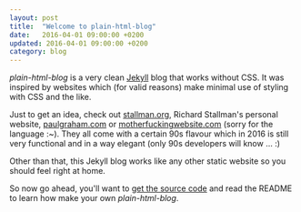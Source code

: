 ```yaml
---
layout: post
title:  "Welcome to plain-html-blog"
date:   2016-04-01 09:00:00 +0200
updated: 2016-04-01 09:00:00 +0200
category: blog 
---
```


*plain-html-blog* is a very clean [Jekyll][jekyll] blog that works without CSS. It was inspired by websites which (for valid reasons) make minimal use of styling with CSS and the like.

Just to get an idea, check out [stallman.org][stallman], Richard Stallman's personal website, [paulgraham.com][graham] or [motherfuckingwebsite.com][motherfuckingwebsite] (sorry for the language :~). They all come with a certain 90s flavour which in 2016 is still very functional and in a way elegant (only 90s developers will know &hellip; :)

Other than that, this Jekyll blog works like any other static website so you should feel right at home.

So now go ahead, you'll want to [get the source code][source-code-blog] and read the README to learn how make your own *plain-html-blog*.

[jekyll]: http://jekyllrb.com
[stallman]:   https://stallman.org
[graham]: http://www.paulgraham.com/index.html
[motherfuckingwebsite]: http://motherfuckingwebsite.com
[source-code-blog]: https://github.com/sebbas/plain-html-blog
